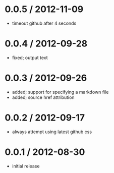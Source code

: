 
0.0.5 / 2012-11-09
==================

  * timeout github after 4 seconds

0.0.4 / 2012-09-28
==================

  * fixed; output text

0.0.3 / 2012-09-26
==================

  * added; support for specifying a markdown file
  * added; source href attribution

0.0.2 / 2012-09-17
==================

  * always attempt using latest github css

0.0.1 / 2012-08-30
==================

  * initial release


